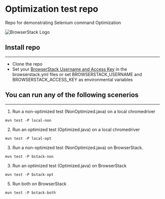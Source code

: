# Optimization test repo

Repo for demonstrating Selenium command Optimization

![BrowserStack Logo](https://d98b8t1nnulk5.cloudfront.net/production/images/layout/logo-header.png?1469004780)

## Install repo

---
- Clone the repo
- Set your [BrowserStack Username and Access Key](https://www.browserstack.com/accounts/settings) in the browserstack.yml files or set BROWSERSTACK_USERNAME and BROWSERSTACK_ACCESS_KEY as environmental variables

## You can run any of the following scenerios

---

1. Run a non-optimized test (NonOptimized.java) on a local chromedriver
```
mvn test -P local-non
```
2. Run an optimized test (Optimized.java) on a local chromedriver
```
mvn test -P local-opt
```
3. Run a non-optimized test (NonOptimized.java) on BrowserStack.
```
mvn test -P bstack-non
```
3. Run an optimized test (Optimized.java) on BrowserStack
```
mvn test -P bstack-opt
```
5. Run both on BrowserStack
```
mvn test -P bstack-both
